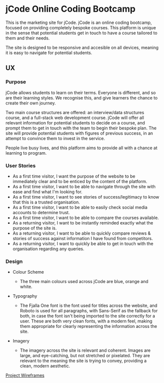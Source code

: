 # jCode Online Coding Bootcamp

This is the marketing site for jCode. jCode is an online coding bootcamp, focused on providing completely bespoke courses. This platform is unique in the sense that potential students get in touch to have a course tailored to them and their needs.

The site is designed to be responsive and accesible on all devices, meaning it is easy to navigate for potential students.

## UX

### Purpose

jCode allows students to learn on their terms. Everyone is different, and so are their learning styles. We recognise this, and give learners the chance to create their own journey. 

Two main course structures are offered: an interview/data structures course, and a full-stack web development course. jCode will offer all relevant information for potential students to decide on a course, and prompt them to get in touch with the team to begin their bespoke plan. The site will provide potential students with figures of previous success, in an attempt to convince them to invest in the service.

People live busy lives, and this platform aims to provide all with a chance at learning to program.

### User Stories
    
* As a first time visitor, I want the purpose of the website to be immediately clear and to be enticed by the content of the platform.
* As a first time visitor, I want to be able to navigate through the site with ease and find what I'm looking for.
* As a first time visitor, I want to see stories of success/legitimacy to know that this is a trusted organisation.
* As a first time visitor, I want to be able to easily check social media accounts to determine trust.
* As a first time visitor, I want to be able to compare the courses available.
* As a returning visitor, I want to be instantly reminded exactly what the purpose of the site is.
* As a returning visitor, I want to be able to quickly compare reviews & stories of success against information I have found from competitors.
* As a returning visitor, I want to quickly be able to get in touch with the organisation regarding any queries.

### Design

* Colour Scheme
    * The three main colours used across jCode are blue, orange and white.

* Typography
    * The Fjalla One font is the font used for titles across the website, and Roboto is used for all paragraphs, with Sans-Serif as the fallback for both, in case the font isn't being imported to the site correctly for a user. These are both very clean fonts, with a modern feel, making them appropriate for clearly representing the information across the site. 

* Imagery
    * The imagery across the site is relevant and coherent. Images are large, and eye-catching, but not stretched or pixelated. They are relevant to the meaning the site is trying to convey, providing a clean, modern aesthetic.
    

[Project Wireframes](wireframes/p1-wireframes.pdf)